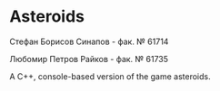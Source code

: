 Asteroids
=========


Стефан Борисов Синапов - фак. № 61714

Любомир Петров Райков - фак. № 61735

A C++, console-based version of the game asteroids.
